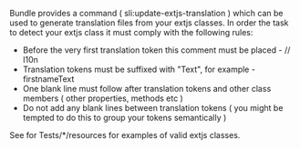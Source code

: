 Bundle provides a command ( sli:update-extjs-translation ) which can be used to generate translation files from your extjs classes. In order
the task to detect your extjs class it must comply with the following rules:
- Before the very first translation token this comment must be placed - // l10n
- Translation tokens must be suffixed with "Text", for example - firstnameText
- One blank line must follow after translation tokens and other class members ( other properties, methods etc )
- Do not add any blank lines between translation tokens ( you might be tempted to do this to group your tokens semantically )

See for Tests/*/resources for examples of valid extjs classes.